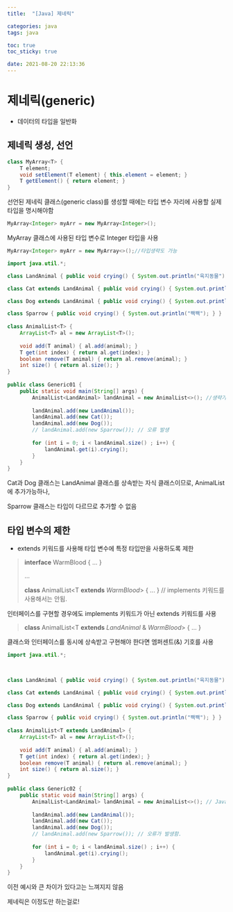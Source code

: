 ```yaml
---
title:  "[Java] 제네릭"

categories: java
tags: java

toc: true
toc_sticky: true

date: 2021-08-20 22:13:36
---
```


# 제네릭(generic)

- 데이터의 타입을 일반화

## 제네릭 생성, 선언

```java
class MyArray<T> {
    T element;
    void setElement(T element) { this.element = element; }
    T getElement() { return element; }
}
```

선언된 제네릭 클래스(generic class)를 생성할 때에는 타입 변수 자리에 사용할 실제 타입을 명시해야함

```java
MyArray<Integer> myArr = new MyArray<Integer>();
```

MyArray 클래스에 사용된 타입 변수로 Integer 타입을 사용

```java
MyArray<Integer> myArr = new MyArray<>();//타입생략도 가능
```

```java
import java.util.*;

class LandAnimal { public void crying() { System.out.println("육지동물"); } }

class Cat extends LandAnimal { public void crying() { System.out.println("냐옹냐옹"); } }

class Dog extends LandAnimal { public void crying() { System.out.println("멍멍"); } }

class Sparrow { public void crying() { System.out.println("짹짹"); } }
 
class AnimalList<T> {
    ArrayList<T> al = new ArrayList<T>();
 
    void add(T animal) { al.add(animal); }
    T get(int index) { return al.get(index); }
    boolean remove(T animal) { return al.remove(animal); }
    int size() { return al.size(); }
}
 
public class Generic01 {
    public static void main(String[] args) {
        AnimalList<LandAnimal> landAnimal = new AnimalList<>(); //생략가능
 
        landAnimal.add(new LandAnimal());
        landAnimal.add(new Cat());
        landAnimal.add(new Dog());
        // landAnimal.add(new Sparrow()); // 오류 발생
 
        for (int i = 0; i < landAnimal.size() ; i++) {
            landAnimal.get(i).crying();
        }
    }
}
```

Cat과 Dog 클래스는 LandAnimal 클래스를 상속받는 자식 클래스이므로, AnimalList<LandAnimal>에 추가가능하나,

Sparrow 클래스는 타입이 다르므로 추가할 수 없음

## 타입 변수의 제한

-  extends 키워드를 사용해 타입 변수에 특정 타입만을 사용하도록 제한

> **interface** WarmBlood { ... }
>
> ...
>
> **class** AnimalList<T **extends** *WarmBlood*> { ... } // implements 키워드를 사용해서는 안됨.

인터페이스를 구현할 경우에도 implements 키워드가 아닌 extends 키워드를 사용



> **class** AnimalList<T **extends** *LandAnimal* & *WarmBlood*> { ... }

클래스와 인터페이스를 동시에 상속받고 구현해야 한다면 엠퍼센트(&) 기호를 사용

```java
import java.util.*;

 

class LandAnimal { public void crying() { System.out.println("육지동물"); } }

class Cat extends LandAnimal { public void crying() { System.out.println("냐옹냐옹"); } }

class Dog extends LandAnimal { public void crying() { System.out.println("멍멍"); } }

class Sparrow { public void crying() { System.out.println("짹짹"); } }
 
class AnimalList<T extends LandAnimal> {
    ArrayList<T> al = new ArrayList<T>();
 
    void add(T animal) { al.add(animal); }
    T get(int index) { return al.get(index); }
    boolean remove(T animal) { return al.remove(animal); }
    int size() { return al.size(); }
}
 
public class Generic02 {
    public static void main(String[] args) {
        AnimalList<LandAnimal> landAnimal = new AnimalList<>(); // Java SE 7부터 생략가능함.
 
        landAnimal.add(new LandAnimal());
        landAnimal.add(new Cat());
        landAnimal.add(new Dog());
        // landAnimal.add(new Sparrow()); // 오류가 발생함.
 
        for (int i = 0; i < landAnimal.size() ; i++) {
            landAnimal.get(i).crying();
        }
    }
}
```

이전 예시와 큰 차이가 있다고는 느껴지지 않음

제네릭은 이정도만 하는걸로!